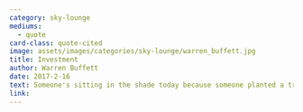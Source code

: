```yaml
---
category: sky-lounge
mediums:
  - quote
card-class: quote-cited
image: assets/images/categories/sky-lounge/warren_buffett.jpg
title: Investment
author: Warren Buffett
date: 2017-2-16
text: Someone's sitting in the shade today because someone planted a tree a long time ago.
link:
---
```

